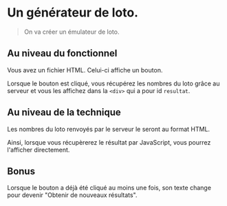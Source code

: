 # Un générateur de loto.
> On va créer un émulateur de loto.

## Au niveau du fonctionnel
Vous avez un fichier HTML.
Celui-ci affiche un bouton.

Lorsque le bouton est cliqué, 
vous récupérez les nombres du loto grâce au serveur
et vous les affichez dans la `<div>` qui a pour id `resultat`.

## Au niveau de la technique
Les nombres du loto renvoyés par le serveur
le seront au format HTML.  

Ainsi, lorsque vous récupèrerez le résultat par JavaScript,
vous pourrez l'afficher directement.

## Bonus
Lorsque le bouton a déjà été cliqué au moins une fois,
son texte change pour devenir "Obtenir de nouveaux résultats".